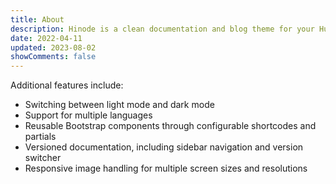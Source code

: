 ```yaml
---
title: About
description: Hinode is a clean documentation and blog theme for your Hugo site based on Bootstrap 5.
date: 2022-04-11
updated: 2023-08-02
showComments: false
---
```


Additional features include:

* Switching between light mode and dark mode
* Support for multiple languages
* Reusable Bootstrap components through configurable shortcodes and partials
* Versioned documentation, including sidebar navigation and version switcher
* Responsive image handling for multiple screen sizes and resolutions

